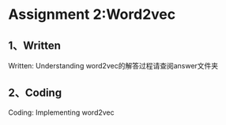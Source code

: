 # Assignment 2:Word2vec

## 1、Written

Written: Understanding word2vec的解答过程请查阅answer文件夹



## 2、Coding

Coding: Implementing word2vec



